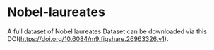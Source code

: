 # Nobel-laureates
A full dataset of Nobel laureates
Dataset can be downloaded via this DOI(https://doi.org/10.6084/m9.figshare.26963326.v1).
